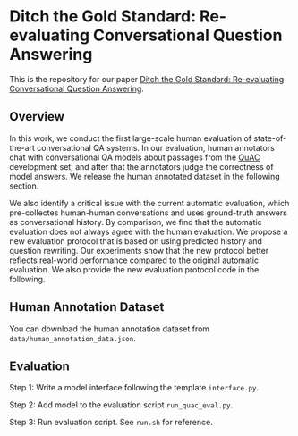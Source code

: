 # Ditch the Gold Standard: Re-evaluating Conversational Question Answering
This is the repository for our paper [Ditch the Gold Standard: Re-evaluating Conversational Question Answering](https://arxiv.org/pdf/2112.08812.pdf). 

## Overview

In this work, we conduct the first large-scale human evaluation of state-of-the-art conversational QA systems. In our evaluation, human annotators chat with conversational QA models about passages from the [QuAC](https://quac.ai) development set, and after that the annotators judge the correctness of model answers. We release the human annotated dataset in the following section. 

We also identify a critical issue with the current automatic evaluation, which pre-collectes human-human conversations and uses ground-truth answers as conversational history. By comparison, we find that the automatic evaluation does not always agree with the human evaluation. We propose a new evaluation protocol that is based on using predicted history and question rewriting. Our experiments show that the new protocol better reflects real-world performance compared to the original automatic evaluation. We also provide the new evaluation protocol code in the following.


## Human Annotation Dataset
You can download the human annotation dataset from `data/human_annotation_data.json`.

## Evaluation

Step 1: Write a model interface following the template `interface.py`.

Step 2: Add model to the evaluation script `run_quac_eval.py`.

Step 3: Run evaluation script. See `run.sh` for reference.
